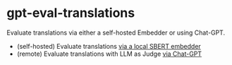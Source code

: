 # gpt-eval-translations

Evaluate translations via either a self-hosted Embedder or using Chat-GPT.

- (self-hosted) Evaluate translations [via a local SBERT embedder](./src/eval-via-embedder/README.md)
- (remote) Evaluate translations with LLM as Judge [via Chat-GPT](./src/eval-via-chat-gpt/README.md)
